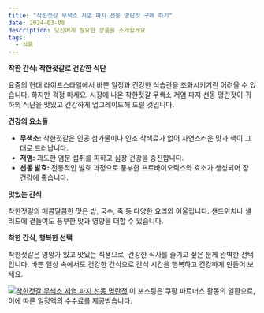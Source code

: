 ```yaml
---
title: "착한젓갈 무색소 저염 파지 선동 명란젓 구매 하기"
date: 2024-03-08
description: 당신에게 필요한 상품을 소개할게요
tags:
  - 식품
---
```

**착한 간식: 착한젓갈로 건강한 식단**

요즘의 현대 라이프스타일에서 바쁜 일정과 건강한 식습관을 조화시키기란 어려울 수 있습니다. 하지만 걱정 마세요. 시장에 나온 착한젓갈 무색소 저염 파지 선동 명란젓이 귀하의 식단을 맛있고 건강하게 업그레이드해 드릴 것입니다.

**건강의 요소들**

* **무색소:** 착한젓갈은 인공 첨가물이나 인조 착색료가 없어 자연스러운 맛과 색이 그대로 드러납니다.
* **저염:** 과도한 염분 섭취를 피하고 심장 건강을 증진합니다.
* **선동 발효:** 전통적인 발효 과정으로 풍부한 프로바이오틱스와 효소가 생성되어 장 건강에 좋습니다.

**맛있는 간식**

착한젓갈의 매콤달콤한 맛은 밥, 국수, 죽 등 다양한 요리와 어울립니다. 샌드위치나 샐러드에 곁들여도 풍부한 맛과 영양을 더할 수 있습니다.

**착한 간식, 행복한 선택**

착한젓갈은 영양가 있고 맛있는 식품으로, 건강한 식사를 즐기고 싶은 분께 완벽한 선택입니다. 바쁜 일상 속에서도 건강한 간식으로 간식 시간을 행복하고 건강하게 만들어 보세요.


[![착한젓갈 무색소 저염 파지 선동 명란젓](https://i.imgur.com/81F7uro.png#center)](https://link.coupang.com/re/AFFSDP?lptag=AF5033054&pageKey=4600194677&itemId=5673334077&vendorItemId=72972248596&traceid=V0-153-b9101881ff5f1b78&requestid=20240308214119183058959951&token=31850C%7CMIXED)
이 포스팅은 쿠팡 파트너스 활동의 일환으로, 이에 따른 일정액의 수수료를 제공받습니다.


